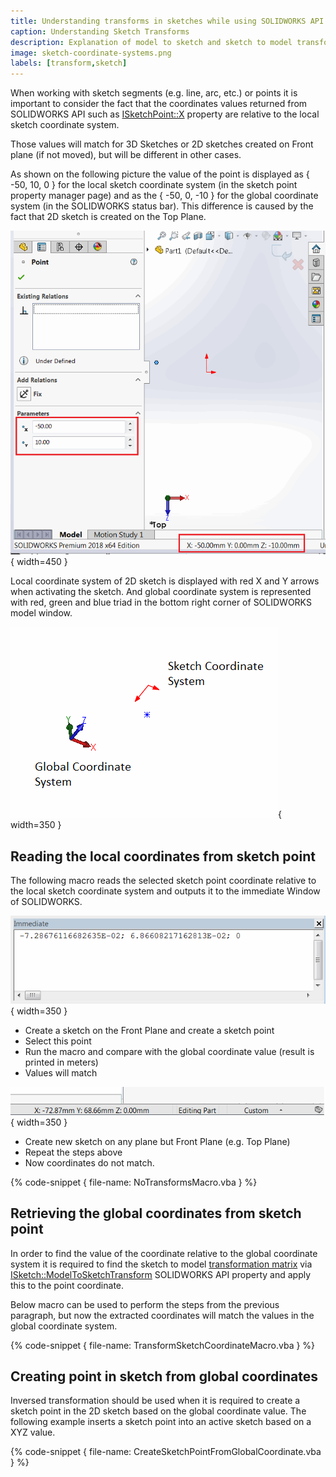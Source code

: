 ```yaml
---
title: Understanding transforms in sketches while using SOLIDWORKS API
caption: Understanding Sketch Transforms
description: Explanation of model to sketch and sketch to model transformations in SOLIDWORKS API to properly calculate the coordinates of sketch segments
image: sketch-coordinate-systems.png
labels: [transform,sketch]
---
```

When working with sketch segments (e.g. line, arc, etc.) or points it is important to consider the fact that the coordinates values returned from SOLIDWORKS API such as [ISketchPoint::X](https://help.solidworks.com/2017/English/api/sldworksapi/SolidWorks.Interop.sldworks~SolidWorks.Interop.sldworks.ISketchPoint~X.html) property are relative to the local sketch coordinate system.

Those values will match for 3D Sketches or 2D sketches created on Front plane (if not moved), but will be different in other cases.

As shown on the following picture the value of the point is displayed as { -50, 10, 0 } for the local sketch coordinate system (in the sketch point property manager page) and as the { -50, 0, -10 } for the global coordinate system (in the SOLIDWORKS status bar). This difference is caused by the fact that 2D sketch is created on the Top Plane.

![Different values for the local and global coordinate systems.](global-local-coordinates.png){ width=450 }

Local coordinate system of 2D sketch is displayed with red X and Y arrows when activating the sketch. And global coordinate system is represented with red, green and blue triad in the bottom right corner of SOLIDWORKS model window.

![Local sketch coordinate system and global coordinate system](sketch-coordinate-systems.png){ width=350 }

## Reading the local coordinates from sketch point

The following macro reads the selected sketch point coordinate relative to the local sketch coordinate system and outputs it to the immediate Window of SOLIDWORKS.

![Extracted coordinate of sketch point](coordinate-output.png){ width=350 }

* Create a sketch on the Front Plane and create a sketch point
* Select this point
* Run the macro and compare with the global coordinate value (result is printed in meters)
* Values will match

![Sketch point global coordinate](sketch-point-coordinate.png){ width=350 }

* Create new sketch on any plane but Front Plane (e.g. Top Plane)
* Repeat the steps above
* Now coordinates do not match.

{% code-snippet { file-name: NoTransformsMacro.vba } %}

## Retrieving the global coordinates from sketch point

In order to find the value of the coordinate relative to the global coordinate system it is required to find the sketch to model [transformation matrix](/solidworks-api/geometry/transformation/) via [ISketch::ModelToSketchTransform](https://help.solidworks.com/2018/english/api/sldworksapi/SolidWorks.Interop.sldworks~SolidWorks.Interop.sldworks.ISketch~ModelToSketchTransform.html) SOLIDWORKS API property and apply this to the point coordinate.

Below macro can be used to perform the steps from the previous paragraph, but now the extracted coordinates will match the values in the global coordinate system.

{% code-snippet { file-name: TransformSketchCoordinateMacro.vba } %}

## Creating point in sketch from global coordinates

Inversed transformation should be used when it is required to create a sketch point in the 2D sketch based on the global coordinate value. The following example inserts a sketch point into an active sketch based on a XYZ value.

{% code-snippet { file-name: CreateSketchPointFromGlobalCoordinate.vba } %}
